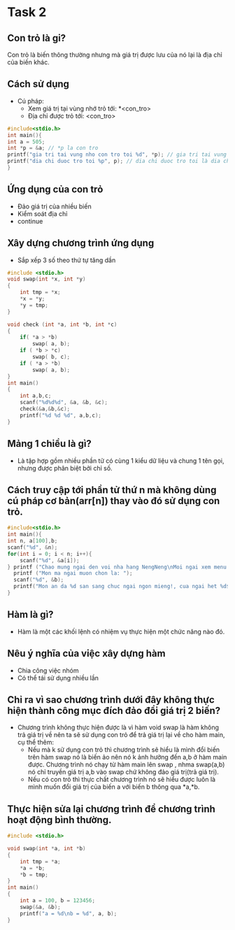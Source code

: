 # Task 2
## Con trỏ là gi?
Con trỏ là biến thông thường nhưng mà giá trị được lưu của nó lại là địa chỉ của biến khác.
## Cách sử dụng
- Cú pháp:
  - Xem giá trị tại vùng nhớ trỏ tới: *<con_tro>
  - Địa chỉ được trỏ tới: <con_tro>
``` C
#include<stdio.h>
int main(){
int a = 505;
int *p = &a; // *p la con tro
printf("gia tri tai vung nho con tro toi %d", *p); // gia tri tai vung nho con tro toi la gia tri cua bien a
printf("dia chi duoc tro toi %p", p); // dia chi duoc tro toi là dia chi cua a
}
```
## Ứng dụng của con trỏ 
- Đảo giá trị của nhiều biến
- Kiểm soát địa chỉ
- continue
## Xây dựng chương trình ứng dụng
- Sắp xếp 3 số theo thứ tự tăng dần
```c
#include <stdio.h> 
void swap(int *x, int *y) 
{
    int tmp = *x;
    *x = *y;
    *y = tmp;
}

void check (int *a, int *b, int *c)
{
	if( *a > *b)
		swap( a, b);
	if ( *b > *c)
		swap( b, c);
	if ( *a > *b)
	 	swap( a, b);
}
int main()
{
    int a,b,c;
    scanf("%d%d%d", &a, &b, &c);
    check(&a,&b,&c);
    printf("%d %d %d", a,b,c);
}
```
## Mảng 1 chiều là gì?
- Là tập hợp gồm nhiều phần tử có cùng 1 kiểu dữ liệu và chung 1 tên gọi, nhưng được phân biệt bởi chỉ số.
## Cách truy cập tới phần tử thứ n mà không dùng cú pháp cơ bản(arr[n]) thay vào đó sử dụng con trỏ.
``` C
#include<stdio.h>
int main(){
int n, a[100],b;
scanf("%d", &n);
for(int i = 0; i < n; i++){
	scanf("%d", &a[i]);
} printf ("Chao mung ngai den voi nha hang NengNeng\nMoi ngai xem menu cua chung toi\n");
  printf ("Mon ma ngai muon chon la: ");
  scanf("%d", &b);
  printf("Mon an da %d san sang chuc ngai ngon mieng!, cua ngai het %d$ chuyen khoan hay tien mat ",b,*(a + b));
}
```
## Hàm là gì? 
- Hàm là một các khối lệnh có nhiệm vụ thực hiện một chức năng nào đó.
## Nêu ý nghĩa của việc xây dựng hàm 
- Chia công việc nhóm
- Có thể tái sử dụng nhiều lần 
## Chỉ ra vì sao chương trình dưới đây không thực hiện thành công mục đích đảo đổi giá trị 2 biến? 
- Chương trình không thực hiện được là vì hàm void swap là hàm không trả giá trị về nên ta sẽ sử dụng con trỏ để trả giá trị lại về cho hàm main, cụ thể thêm:
   - Nếu mà k sử dụng con trỏ thì chương trình sẽ hiểu là mình đổi biến trên hàm swap nó là biến ảo nên nó k ảnh hưởng đến a,b ở hàm main được. Chương trình nó chạy từ hàm main lên swap , nhma swap(a,b) nó chỉ truyền giá trị a,b vào swap chứ không đảo giá trị(trả giá trị).
   - Nếu có con trỏ thì thực chất chương trình nó sẽ hiểu được luôn là mình muốn đổi giá trị của biến a với biến b thông qua *a,*b.

## Thực hiện sửa lại chương trình để chương trình hoạt động bình thường.
``` C
#include <stdio.h>

void swap(int *a, int *b)
{
    int tmp = *a;
    *a = *b;
    *b = tmp;
}
int main()
{
    int a = 100, b = 123456;
    swap(&a, &b);
    printf("a = %d\nb = %d", a, b);
}
```



